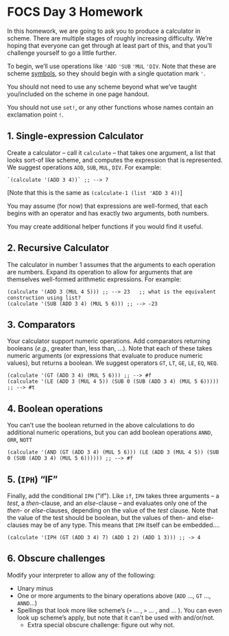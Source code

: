# FOCS Day 3 Homework

In this homework, we are going to ask you to produce a calculator in scheme.  There are multiple stages of roughly increasing difficulty.  We’re hoping that everyone can get through at least part of this, and that you’ll challenge yourself to go a little further.

To begin, we’ll use operations like `'ADD` `'SUB` `'MUL` `'DIV`.  Note that these are scheme [symbols](https://docs.racket-lang.org/reference/symbols.html), so they should begin with a single quotation mark `'`.

You should not need to use any scheme beyond what we’ve taught you/included on the scheme in one page handout.

You should not use `set!`, or any other functions whose names contain an exclamation point `!`.

## 1. Single-expression Calculator
Create a calculator – call it `calculate` – that takes one argument, a list that looks sort-of like scheme, and computes the expression that is represented.  We suggest operations `ADD`, `SUB`, `MUL`, `DIV`.  For example:

	`(calculate '(ADD 3 4))` ;; --> 7

[Note that this is the same as `(calculate-1 (list 'ADD 3 4))`]

You may assume (for now) that expressions are well-formed, that each begins with an operator and has exactly two arguments, both numbers.

You may create additional helper functions if you would find it useful.

## 2. Recursive Calculator

The calculator in number 1 assumes that the arguments to each operation are numbers.  Expand its operation to allow for arguments that are themselves well-formed arithmetic expressions.  For example:

	(calculate '(ADD 3 (MUL 4 5))) ;; --> 23   ;; what is the equivalent construction using list?
	(calculate '(SUB (ADD 3 4) (MUL 5 6))) ;; --> -23   

## 3. Comparators

Your calculator support numeric operations.  Add comparators returning booleans (*e.g.*, greater than, less than, …).  Note that each of these takes numeric arguments (or expressions that evaluate to produce numeric values), but returns a boolean.  We suggest operators `GT`, `LT`, `GE`, `LE`, `EQ`, `NEQ`.

	(calculate '(GT (ADD 3 4) (MUL 5 6))) ;; --> #f   
	(calculate '(LE (ADD 3 (MUL 4 5)) (SUB 0 (SUB (ADD 3 4) (MUL 5 6))))) ;; --> #t

## 4. Boolean operations

You can’t use the boolean returned in the above calculations to do additional numeric operations, but you can add boolean operations `ANND`, `ORR`, `NOTT`

	(calculate '(AND (GT (ADD 3 4) (MUL 5 6))) (LE (ADD 3 (MUL 4 5)) (SUB 0 (SUB (ADD 3 4) (MUL 5 6)))))) ;; --> #f

## 5. (`IPH`) “IF”

Finally, add the conditional `IPH` ("if").  Like `if`, `IPH` takes three arguments – a *test*, a *then*-clause, and an *else*-clause – and evaluates only one of the *then*- or *else*-clauses, depending on the value of the *test* clause.  Note that the value of the test should be boolean, but the values of then- and else-clauses may be of any type.  This means that `IPH` itself can be embedded….

	(calculate '(IPH (GT (ADD 3 4) 7) (ADD 1 2) (ADD 1 3))) ;; -> 4

## 6. Obscure challenges

Modify your interpreter to allow any of the following:

* Unary minus
* One or more arguments to the binary operations above (`ADD` …, `GT` …, `ANND`…)
* Spellings that look more like scheme’s (`+` … , `>` … , and … ).  You can even look up scheme’s apply, but note that it can’t be used with and/or/not.
  * Extra special obscure challenge:  figure out why not.
